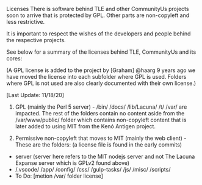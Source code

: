 Licenses
There is software behind TLE and other CommunityUs projects soon to arrive that is protected by GPL. Other parts are non-copyleft and less restrictive.

It is important to respect the wishes of the developers and people behind the respective projects.

See below for a summary of the licenses behind TLE, CommunityUs and its cores:

(A GPL license is added to the project by [Graham] @haarg 9 years ago we have moved the license into each subfolder where GPL is used. Folders where GPL is not used are also clearly documented with their own license.)

[Last Update: 11/18/20]

1. GPL (mainly the Perl 5 server) - /bin/ /docs/ /lib/Lacuna/ /t/ /var/ are impacted. The rest of the folders contain no content aside from the /var/www/public/ folder which contains non-copyleft content that is later added to using MIT from the Kenó Antigen project.

2. Permissive non-copyleft that moves to MIT (mainly the web client) - These are the folders: (a license file is found in the early commits)
- server (server here refers to the MIT nodejs server and not The Lacuna Expanse server which is GPLv2 found above)
- /.vscode/ /app/ /config/ /css/ /gulp-tasks/ /js/ /misc/ /scripts/
- To Do: [metion /var/ folder license]
